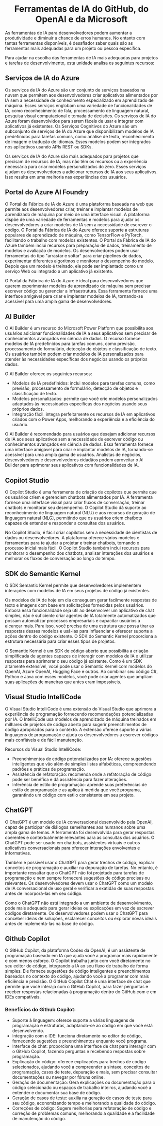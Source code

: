 <h1 align=center> Ferramentas de IA do GitHub, do OpenAI e da Microsoft</h1>

As ferramentas de IA para desenvolvedores podem aumentar a produtividade e diminuir a chance de erros humanos. No entanto com tantas ferramentas disponíveis, é desafiador saber quais são as ferramentas mais adequadas para um projeto ou pessoa específica.

Para ajudar na escolha das ferramentas de IA mais adequadas para projetos e tarefas de desenvolvimento, esta unidade analisa os seguintes recursos:

## Serviços de IA do Azure
Os serviços de IA do Azure são um conjunto de serviços baseados na nuvem que permitem aos desenvolvedores criar aplicativos alimentados por IA sem a necessidade de conhecimento especializado em aprendizado de máquina. Esses serviços englobam uma variedade de funcionalidades de IA, como reconhecimento de fala, processamento de linguagem natural, pesquisa visual computacional e tomada de decisões. Os serviços de IA do Azure foram desenvolvidos para serem fáceis de usar e integrar com aplicativos já existentes. Os Serviços Cognitivos do Azure são um subconjunto de serviços de IA do Azure que disponibilizam modelos de IA predefinidos para tarefas comuns, como análise de texto, reconhecimento de imagem e tradução de idiomas. Esses modelos podem ser integrados nos aplicativos usando APIs REST ou SDKs.

Os serviços de IA do Azure são mais adequados para projetos que precisam de recursos de IA, mas não têm os recursos ou a experiência necessária para criar modelos personalizados do zero. Esses serviços ajudam os desenvolvedores a adicionar recursos de IA aos seus aplicativos. Isso resulta em uma melhoria nas experiências dos usuários.

## Portal do Azure AI Foundry
O Portal da Fábrica de IA do Azure é uma plataforma baseada na web que permite aos desenvolvedores criar, treinar e implantar modelos de aprendizado de máquina por meio de uma interface visual. A plataforma dispõe de uma variedade de ferramentas e modelos para ajudar os desenvolvedores a criar modelos de IA sem a necessidade de escrever o código. O Portal da Fábrica de IA do Azure oferece suporte a estruturas populares de aprendizado de máquina, como TensorFlow e PyTorch, facilitando o trabalho com modelos existentes.
O Portal da Fábrica de IA do Azure também inclui recursos para preparação de dados, treinamento de modelos e avaliação de modelos. Os desenvolvedores podem usar ferramentas do tipo "arrastar e soltar" para criar pipelines de dados, experimentar diferentes algoritmos e monitorar o desempenho do modelo. Depois que um modelo é treinado, ele pode ser implantado como um serviço Web ou integrado a um aplicativo já existente.

O Portal da Fábrica de IA do Azure é ideal para desenvolvedores que querem experimentar modelos de aprendizado de máquina sem precisar escrever código ou gerenciar a infraestrutura. Essa ferramenta fornece uma interface amigável para criar e implantar modelos de IA, tornando-se acessível para uma ampla gama de desenvolvedores.

## AI Builder
O AI Builder é um recurso do Microsoft Power Platform que possibilita aos usuários adicionar funcionalidades de IA a seus aplicativos sem precisar de conhecimentos avançados em ciência de dados. O recurso fornece modelos de IA predefinidos para tarefas comuns, como previsão, processamento de formulário, detecção de objetos e classificação de texto. Os usuários também podem criar modelos de IA personalizados para atender às necessidades específicas dos negócios usando os próprios dados.

O AI Builder oferece os seguintes recursos: 
* Modelos de IA predefinidos: inclui modelos para tarefas comuns, como previsão, processamento de formulário, detecção de objetos e classificação de texto.
* Modelos personalizados: permite que você crie modelos personalizados adaptados às necessidades específicas dos negócios usando seus próprios dados.
* Integração fácil: integra perfeitamente os recursos de IA em aplicativos criados com o Power Apps, melhorando a experiência e a eficiência do usuário.

O AI Builder é recomendado para usuários que desejam adicionar recursos de IA aos seus aplicativos sem a necessidade de escrever código ou conhecimentos avançados em ciência de dados. Essa ferramenta fornece uma interface amigável para criar e implantar modelos de IA, tornando-se acessível para uma ampla gama de usuários. Analistas de negócios, desenvolvedores e desenvolvedores cidadãos podem aproveitar o AI Builder para aprimorar seus aplicativos com funcionalidades de IA.

## Copilot Studio

O Copilot Studio é uma ferramenta de criação de copilotos que permite que os usuários criem e gerenciem chatbots alimentados por IA. A ferramenta fornece uma interface visual para criar fluxos de conversação, treinar chatbots e monitorar seu desempenho. O Copilot Studio dá suporte ao reconhecimento de linguagem natural (NLU) e aos recursos de geração de linguagem natural (NLG), permitindo que os usuários criem chatbots capazes de entender e responder a consultas dos usuários.

No Copilot Studio, é fácil criar copilotos sem a necessidade de cientistas de dados ou desenvolvedores. A plataforma oferece vários modelos e ferramentas para te ajudar a projetar e treinar chatbots, tornando o processo inicial mais fácil. O Copilot Studio também inclui recursos para monitorar o desempenho dos chatbots, analisar interações dos usuários e melhorar os fluxos de conversação ao longo do tempo.


## SDK do Semantic Kernel
O SDK Semantic Kernel permite que desenvolvedores implementem interações com modelos de IA em seus projetos de código já existentes.

Os modelos de IA de hoje em dia conseguem gerar facilmente respostas de texto e imagens com base em solicitações fornecidas pelos usuários. Embora essa funcionalidade seja útil ao desenvolver um aplicativo de chat simples, não é suficiente criar agentes de IA totalmente automatizados que possam automatizar processos empresariais e capacitar usuários a alcançar mais. Para isso, você precisa de uma estrutura que possa tirar as respostas desses modelos e usá-las para influenciar e oferecer suporte a ações dentro do código existente. O SDK do Semantic Kernel proporciona a estrutura necessária para criar esses tipos de projetos.

O Semantic Kernel é um SDK de código aberto que possibilita a criação simplificada de agentes capazes de interagir com modelos de IA e utilizar respostas para aprimorar o seu código já existente. Como é um SDK altamente extensível, você pode usar o Semantic Kernel com modelos do OpenAI, Azure OpenAI, Hugging Face e outros. Ao combinar seu código C#, Python e Java com esses modelos, você pode criar agentes que ampliam suas aplicações de maneiras que antes eram impossíveis.

## Visual Studio IntelliCode
O Visual Studio IntelliCode é uma extensão do Visual Studio que aprimora a experiência de programação fornecendo recomendações potencializadas por IA. O IntelliCode usa modelos de aprendizado de máquina treinados em milhares de projetos de código aberto para sugerir preenchimentos de código apropriados para o contexto. A extensão oferece suporte a várias linguagens de programação e ajuda os desenvolvedores a escrever códigos mais confiáveis e de fácil manutenção.

Recursos do Visual Studio IntelliCode:

* Preenchimentos de código potencializados por IA: oferece sugestões inteligentes que vão além de simples listas alfabéticas, compreendendo padrões e práticas de programação.
* Assistência de refatoração: recomenda onde a refatoração de código pode ser benéfica e dá assistência para fazer alterações.
* Inferência de estilo de programação: aprende suas preferências de estilo de programação e as aplica à medida que você programa, garantindo um código com estilo consistente em seu projeto.

## ChatGPT
O ChatGPT é um modelo de IA conversacional desenvolvido pela OpenAI, capaz de participar de diálogos semelhantes aos humanos sobre uma ampla gama de temas. A ferramenta foi desenvolvida para gerar respostas coerentes e contextualmente relevantes para as consultas dos usuários. O ChatGPT pode ser usado em chatbots, assistentes virtuais e outros aplicativos conversacionais para oferecer interações envolventes e informativas.

Também é possível usar o ChatGPT para gerar trechos de código, explicar conceitos de programação e auxiliar na depuração de tarefas. No entanto, é importante ressaltar que o ChatGPT não foi projetado para tarefas de programação e nem sempre fornecerá sugestões de código precisas ou relevantes. Os desenvolvedores devem usar o ChatGPT como um modelo de IA conversacional de uso geral e verificar a exatidão de suas respostas antes de incorporá-las em seu código.

Como o ChatGPT não está integrado a um ambiente de desenvolvimento, pode mais adequado para gerar ideias ou explicações em vez de escrever códigos diretamente. Os desenvolvedores podem usar o ChatGPT para conceber ideias de soluções, esclarecer conceitos ou explorar novas ideais antes de implementá-las na base de código.

## Github Copilot
O GitHub Copilot, da plataforma Codex da OpenAI, é um assistente de programação baseado em IA que ajuda você a programar mais rapidamente e com menos esforço. O Copilot trabalha junto com você diretamente no seu editor de código, integrando a IA ao seu fluxo de trabalho de forma simples. Ele fornece sugestões de código inteligentes e preenchimentos baseados no contexto do código, ajudando você a programar com mais eficiência e precisão. O GitHub Copilot Chat é uma interface de chat que permite que você interaja com o GitHub Copilot, para fazer perguntas e receber respostas relacionadas à programação dentro do GitHub.com e em IDEs compatíveis.

### Benefícios do Github Copilot:

* Suporte à linguagem: oferece suporte a várias linguagens de programação e estruturas, adaptando-se ao código em que você está desenvolvendo.
* Integração com o IDE: funciona diretamente no editor de código, fornecendo sugestões e preenchimentos enquanto você programa.
* Interface de chat: proporciona uma interface de chat para interagir com o GitHub Copilot, fazendo perguntas e recebendo respostas sobre programação.
* Explicação do código: oferece explicações para trechos de código selecionados, ajudando você a compreender a sintaxe, conceitos de programação, casos de teste, depuração e mais, sem precisar consultar documentações ou navegar por fóruns online.
* Geração de documentação: Gera explicações ou documentação para o código selecionado ou espaços de trabalho inteiros, ajudando você a entender e documentar sua base de código.
* Geração de casos de teste: auxilia na geração de casos de teste para seu código, economizando tempo e melhorando a qualidade do código.
* Correções de código: Sugere melhorias para refatoração de código e correção de problemas comuns, melhorando a qualidade e a facilidade de manutenção do código.
